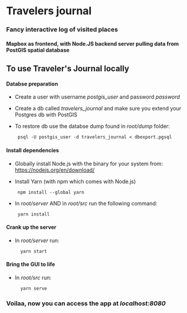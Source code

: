 # Travelers journal

### Fancy interactive log of visited places

#### Mapbox as frontend, with Node.JS backend server pulling data from PostGIS spatial database

## To use Traveler's Journal locally

#### Databse preparation

 - Create a user with username _postgis_user_ and password _password_ 
 - Create a db called _travelers_journal_ and make sure you extend your Postgres db with PostGIS
 - To restore db use the databse dump found in _root/dump_ folder:

	    psql -U postgis_user -d travelers_journal < dbexport.pgsql

#### Install dependencies

 - Globally install Node.js with the binary for your system from:
   https://nodejs.org/en/download/
   
   
 - Install Yarn (with npm which comes with Node.js)

        npm install --global yarn

 - In _root/server_ AND in _root/src_ run the following command:
        
        yarn install

#### Crank up the server

- In _root/server_ run:
        
        yarn start

#### Bring the GUI to life

- In _root/src_ run:

        yarn serve

### Voilaa, now you can access the app at _localhost:8080_